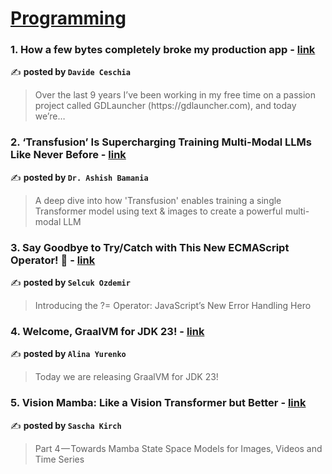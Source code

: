 
<h1><a href=https://medium.com/tag/programming/recommended target="_blank" rel="noopener noreferrer">Programming</a></h1>
<h3>1. How a few bytes completely broke my production app - <a href="https://medium.com/@davide-ceschia/how-a-few-bytes-completely-broke-my-production-app-8e8a038ee99d" target="_blank" rel="noopener noreferrer">link</a></h3>

✍️ **posted by `Davide Ceschia`**

<blockquote>Over the last 9 years I’ve been working in my free time on a passion project called GDLauncher (https://gdlauncher.com), and today we’re…</blockquote>

<h3>2. ‘Transfusion’ Is Supercharging Training Multi-Modal LLMs Like Never Before - <a href="https://medium.com/gitconnected/transfusion-is-supercharging-training-multi-modal-llms-like-never-before-a8c112c4194b" target="_blank" rel="noopener noreferrer">link</a></h3>

✍️ **posted by `Dr. Ashish Bamania`**

<blockquote>A deep dive into how 'Transfusion' enables training a single Transformer model using text & images to create a powerful multi-modal LLM</blockquote>

<h3>3. Say Goodbye to Try/Catch with This New ECMAScript Operator! 🚀 - <a href="https://medium.com/javascript-in-plain-english/say-goodbye-to-try-catch-with-this-new-ecmascript-operator-e2b798c7b7a8" target="_blank" rel="noopener noreferrer">link</a></h3>

✍️ **posted by `Selcuk Ozdemir`**

<blockquote>Introducing the ?= Operator: JavaScript’s New Error Handling Hero</blockquote>

<h3>4. Welcome, GraalVM for JDK 23! - <a href="https://medium.com/graalvm/welcome-graalvm-for-jdk-23-203928491b2b" target="_blank" rel="noopener noreferrer">link</a></h3>

✍️ **posted by `Alina Yurenko`**

<blockquote>Today we are releasing GraalVM for JDK 23!</blockquote>

<h3>5. Vision Mamba: Like a Vision Transformer but Better - <a href="https://medium.com/towards-data-science/vision-mamba-like-a-vision-transformer-but-better-3b2660c35848" target="_blank" rel="noopener noreferrer">link</a></h3>

✍️ **posted by `Sascha Kirch`**

<blockquote>Part 4 — Towards Mamba State Space Models for Images, Videos and Time Series</blockquote>

